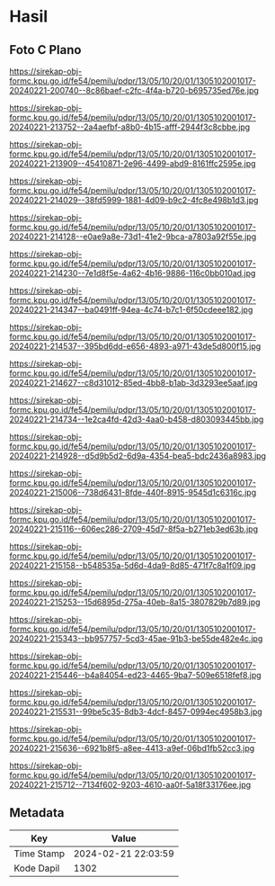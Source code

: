 # Hasil

## Foto C Plano

https://sirekap-obj-formc.kpu.go.id/fe54/pemilu/pdpr/13/05/10/20/01/1305102001017-20240221-200740--8c86baef-c2fc-4f4a-b720-b695735ed76e.jpg

https://sirekap-obj-formc.kpu.go.id/fe54/pemilu/pdpr/13/05/10/20/01/1305102001017-20240221-213752--2a4aefbf-a8b0-4b15-afff-2944f3c8cbbe.jpg

https://sirekap-obj-formc.kpu.go.id/fe54/pemilu/pdpr/13/05/10/20/01/1305102001017-20240221-213909--45410871-2e96-4499-abd9-8161ffc2595e.jpg

https://sirekap-obj-formc.kpu.go.id/fe54/pemilu/pdpr/13/05/10/20/01/1305102001017-20240221-214029--38fd5999-1881-4d09-b9c2-4fc8e498b1d3.jpg

https://sirekap-obj-formc.kpu.go.id/fe54/pemilu/pdpr/13/05/10/20/01/1305102001017-20240221-214128--e0ae9a8e-73d1-41e2-9bca-a7803a92f55e.jpg

https://sirekap-obj-formc.kpu.go.id/fe54/pemilu/pdpr/13/05/10/20/01/1305102001017-20240221-214230--7e1d8f5e-4a62-4b16-9886-116c0bb010ad.jpg

https://sirekap-obj-formc.kpu.go.id/fe54/pemilu/pdpr/13/05/10/20/01/1305102001017-20240221-214347--ba0491ff-94ea-4c74-b7c1-6f50cdeee182.jpg

https://sirekap-obj-formc.kpu.go.id/fe54/pemilu/pdpr/13/05/10/20/01/1305102001017-20240221-214537--395bd6dd-e656-4893-a971-43de5d800f15.jpg

https://sirekap-obj-formc.kpu.go.id/fe54/pemilu/pdpr/13/05/10/20/01/1305102001017-20240221-214627--c8d31012-85ed-4bb8-b1ab-3d3293ee5aaf.jpg

https://sirekap-obj-formc.kpu.go.id/fe54/pemilu/pdpr/13/05/10/20/01/1305102001017-20240221-214734--1e2ca4fd-42d3-4aa0-b458-d803093445bb.jpg

https://sirekap-obj-formc.kpu.go.id/fe54/pemilu/pdpr/13/05/10/20/01/1305102001017-20240221-214928--d5d9b5d2-6d9a-4354-bea5-bdc2436a8983.jpg

https://sirekap-obj-formc.kpu.go.id/fe54/pemilu/pdpr/13/05/10/20/01/1305102001017-20240221-215006--738d6431-8fde-440f-8915-9545d1c6316c.jpg

https://sirekap-obj-formc.kpu.go.id/fe54/pemilu/pdpr/13/05/10/20/01/1305102001017-20240221-215116--606ec286-2709-45d7-8f5a-b271eb3ed63b.jpg

https://sirekap-obj-formc.kpu.go.id/fe54/pemilu/pdpr/13/05/10/20/01/1305102001017-20240221-215158--b548535a-5d6d-4da9-8d85-471f7c8a1f09.jpg

https://sirekap-obj-formc.kpu.go.id/fe54/pemilu/pdpr/13/05/10/20/01/1305102001017-20240221-215253--15d6895d-275a-40eb-8a15-3807829b7d89.jpg

https://sirekap-obj-formc.kpu.go.id/fe54/pemilu/pdpr/13/05/10/20/01/1305102001017-20240221-215343--bb957757-5cd3-45ae-91b3-be55de482e4c.jpg

https://sirekap-obj-formc.kpu.go.id/fe54/pemilu/pdpr/13/05/10/20/01/1305102001017-20240221-215446--b4a84054-ed23-4465-9ba7-509e6518fef8.jpg

https://sirekap-obj-formc.kpu.go.id/fe54/pemilu/pdpr/13/05/10/20/01/1305102001017-20240221-215531--99be5c35-8db3-4dcf-8457-0994ec4958b3.jpg

https://sirekap-obj-formc.kpu.go.id/fe54/pemilu/pdpr/13/05/10/20/01/1305102001017-20240221-215636--6921b8f5-a8ee-4413-a9ef-06bd1fb52cc3.jpg

https://sirekap-obj-formc.kpu.go.id/fe54/pemilu/pdpr/13/05/10/20/01/1305102001017-20240221-215712--7134f602-9203-4610-aa0f-5a18f33176ee.jpg


## Metadata

| Key        | Value               |
| ---------- | ------------------- |
| Time Stamp | 2024-02-21 22:03:59 |
| Kode Dapil | 1302                |



